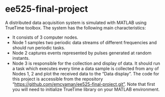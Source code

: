 # ee525-final-project
A distributed data acquisition system is simulated with MATLAB using TrueTime toolbox.
The system has the following main characteristics:
- It consists of 3 computer nodes.
- Node 1 samples two periodic data streams of different frequencies and should run periodic
tasks.
- Node 2 captures events represented by pulses generated at random instants.
- Node 3 is responsible for the collection and display of data. It should run a task which executes every time a data sample is collected from any of Nodes 1, 2 and plot the received data to the “Data display”.
The code for this project is accessible from the repository “https://github.com/emcyaman/ee525-final-project.git”. Note that first you will need to initialize TrueTime library on your MATLAB environment.